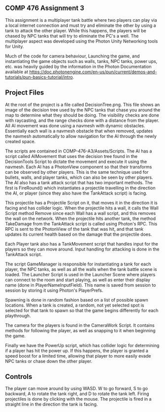 COMP 476 Assignment 3
----------------------

This assignment is a multiplayer tank battle where two players can play via a local internet connection and must try and eliminate the other by using a tank to attack the other player. While this happens, the players will be chased by NPC tanks that will try to eliminate the PC's a well. The multiplayer aspect was developed using the Photon Unity Networking tools for Unity.

Much of the code for camera behaviour, Launching the game, and instantiating the game objects such as walls, tanks, NPC tanks, power ups, etc. was heavily guided by the information in the Photon Documentation available at https://doc.photonengine.com/en-us/pun/current/demos-and-tutorials/pun-basics-tutorial/intro.

Project Files
-----------------

At the root of the project is a file called DecisionTree.png. This file shows an image of the decision tree used by the NPC tanks that chase you around the map to determine what they should be doing. The visibility checks are done with raycasting, and the range checks done with a distance from the player. All AI movement was done using a navmesh with dynamic obstacles. Essentially each wall is a navmesh obstacle that when removed, updates the navmesh automatically to allow navigation for the AI through the newly created space.

The scripts are contained in COMP-476-A3/Assets/Scripts. The AI has a script called AIMovement that uses the decision tree found in the DecisionTools Script to dictate the movement and execute it using the navmesh. Each AI has a PhotonView component so that their transforms can be observed by other players. This is the same technique used for bullets, walls, and player tanks, which can also be seen by other players. The AI also has a tank attack script that has two important methods. The first is FireRound() which instantiates a projectile travelling in the direction the AI, or player (since they also have the TankAttack script) is facing.

This projectile has a Projectile Script on it, that moves it in the direction it is facing and has collider logic. When the projectile hits a wall, it calls the Wall Script method Remove since each Wall has a wall script, and this removes the wall on the network. When the projectile hits another tank, the method TakeDamage from the TankAttack script is called using Photon's RPC. This RPC is sent to the PhotonView of the tank that was hit, and that tank updates its current health based on the damage that the projectile does.

Each Player tank also has a TankMovement script that handles input for the players so they can move around. Input handling for attacking is done in the TankAttack script.

The script GameManager is responsible for instantiating a tank for each player, the NPC tanks, as well as all the walls when the tank battle scene is loaded. The Launcher Script is used in the Launcher Scene where players can connect to the room and start playing, as well as enter their display name (done in PlayerNameInputField). This name is saved from session to session by storing it using Photon's PlayerPrefs.

Spawning is done in random fashion based on a list of possible spawn locations. When a tank is created, a random, not yet selected spot is selected for that tank to spawn so that the game begins differently for each playthrough.

The camera for the players is found in the CameraWork Script. It contains methods for following the player, as well as snapping to it when beginning the game.

Finally we have the PowerUp script, which has collider logic for determining if a player has hit the power up. If this happens, the player is granted a speed boost for a limited time, allowing that player to more easily evade NPC tanks or chase down the other player.

Controls
----------------

The player can move around by using WASD. W to go forward, S to go backward, A to rotate the tank right, and D to rotate the tank left. Firing projectiles is done by clicking with the mouse. The projectile is fired in a straight line in the direction the tank is facing.  
